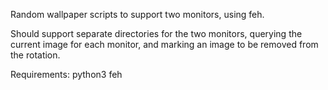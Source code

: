 Random wallpaper scripts to support two monitors, using feh.

Should support separate directories for the two monitors, querying the current image for each monitor, and marking an image to be removed from the rotation.

Requirements:
python3
feh
